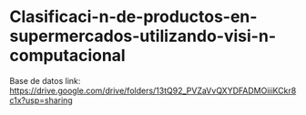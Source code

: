 # Clasificaci-n-de-productos-en-supermercados-utilizando-visi-n-computacional

Base de datos link:
https://drive.google.com/drive/folders/13tQ92_PVZaVvQXYDFADMOiiiKCkr8c1x?usp=sharing
